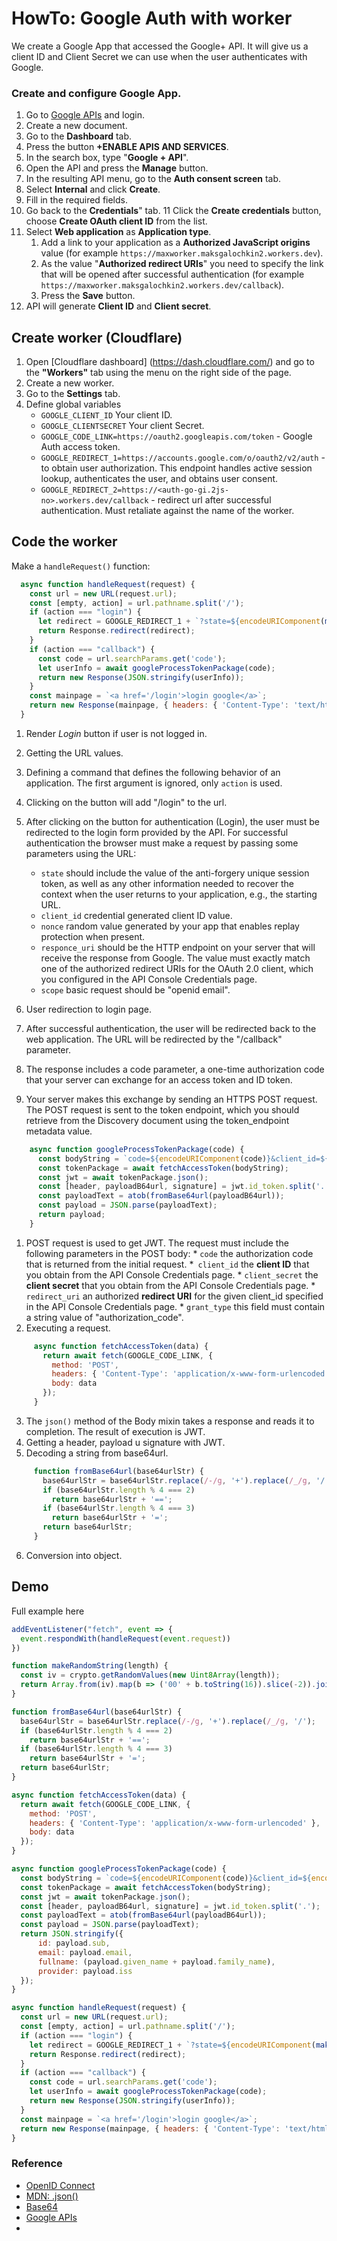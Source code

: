 # HowTo: Google Auth with worker
We create a Google App that accessed the Google+ API. It will give us a client ID and Client Secret we can use when the user authenticates with Google.

### Create and configure Google App.

1. Go to [Google APIs](https://console.developers.google.com/) and login. 
2. Create a new document.
3. Go to the **Dashboard** tab.
4. Press the button **+ENABLE APIS AND SERVICES**.
5. In the search box, type "**Google + API**".
6. Open the API and press the **Manage** button. 
7. In the resulting API menu, go to the **Auth consent screen** tab.
8. Select **Internal** and click **Create**.
9. Fill in the required fields.
10. Go back to the **Credentials**" tab.
11 Click the **Create credentials** button, choose **Create OAuth client ID** from the list.
12. Select **Web application** as **Application type**. 
    1. Add a link to your application as a **Authorized JavaScript origins** value (for example `https://maxworker.maksgalochkin2.workers.dev`).
    2. As the value "**Authorized redirect URIs**" you need to specify the link that will be opened after successful authentication (for example `https://maxworker.maksgalochkin2.workers.dev/callback`).
    3. Press the **Save** button. 
13. API will generate **Client ID** and **Client secret**.

## Create worker (Cloudflare)

1. Open [Cloudflare dashboard] (https://dash.cloudflare.com/) and go to the **"Workers"** tab using the menu on the right side of the page.
2. Create a new worker.
3. Go to the **Settings** tab.
4. Define global variables 
   * `GOOGLE_CLIENT_ID` Your client ID.
   * `GOOGLE_CLIENTSECRET` Your client Secret.
   * `GOOGLE_CODE_LINK=https://oauth2.googleapis.com/token` - Google Auth access token.
   * `GOOGLE_REDIRECT_1=https://accounts.google.com/o/oauth2/v2/auth` - to obtain user authorization. This endpoint handles active session lookup, authenticates the user, and obtains user consent.
   * `GOOGLE_REDIRECT_2=https://<auth-go-gi.2js-no>.workers.dev/callback` - redirect url after successful authentication. Must retaliate against the name of the worker.

## Code the worker

Make a `handleRequest()` function:
```javascript
  async function handleRequest(request) {
    const url = new URL(request.url);                                                   //[2]
    const [empty, action] = url.pathname.split('/');                                    //[3]
    if (action === "login") {                                                           //[4]
      let redirect = GOOGLE_REDIRECT_1 + `?state=${encodeURIComponent(makeRandomString(12))}&client_id=${encodeURIComponent(GOOGLE_CLIENT_ID)}&nonce=${encodeURIComponent(makeRandomString(12))}&response_type=${encodeURIComponent("code")}&redirect_uri=${encodeURIComponent(GOOGLE_REDIRECT_2)}&scope=${encodeURIComponent("openid email")}&`; //[5]
      return Response.redirect(redirect);                                               //[6]
    }
    if (action === "callback") {                                                        //[7]
      const code = url.searchParams.get('code');                                        //[8]
      let userInfo = await googleProcessTokenPackage(code);                             //[9]
      return new Response(JSON.stringify(userInfo));                                    //[10]
    }
    const mainpage = `<a href='/login'>login google</a>`;
    return new Response(mainpage, { headers: { 'Content-Type': 'text/html' } });        //[1]
  }
```
1. Render _Login_ button if user is not logged in.
2. Getting the URL values. 
3. Defining a command that defines the following behavior of an application. The first argument is ignored, only `action` is used.
4. Clicking on the button will add "/login" to the url.
5. After clicking on the button for authentication (Login), the user must be redirected to the login form provided by the API. For successful authentication the browser must make a request by passing some parameters using the URL:
      * `state`  should include the value of the anti-forgery unique session token, as well as any other information needed to recover the context when the user returns to your application, e.g., the starting URL.  
      * `client_id`  credential generated client ID value.        
      * `nonce` random value generated by your app that enables replay protection when present.
      * `responce_uri` should be the HTTP endpoint on your server that will receive the response from Google. The value must exactly match one of the authorized redirect URIs for the OAuth 2.0 client, which you configured in the API Console Credentials page.
      * `scope` basic request should be "openid email".
 
6. User redirection to login page.
7. After successful authentication, the user will be redirected back to the web application. The URL will be redirected by the "/callback" parameter.
8. The response includes a code parameter, a one-time authorization code that your server can exchange for an access token and ID token.
9. Your server makes this exchange by sending an HTTPS POST request. The POST request is sent to the token endpoint, which you should retrieve from the Discovery document using the token_endpoint metadata value.
```javascript
    async function googleProcessTokenPackage(code) {
      const bodyString = `code=${encodeURIComponent(code)}&client_id=${encodeURIComponent(GOOGLE_CLIENT_ID)}&client_secret=${encodeURIComponent(GOOGLE_CLIENT_SECRET)}&redirect_uri=${encodeURIComponent(GOOGLE_REDIRECT_2)}&grant_type=authorization_code`;                            //[1]
      const tokenPackage = await fetchAccessToken(bodyString);                //[2]
      const jwt = await tokenPackage.json();                                  //[3]
      const [header, payloadB64url, signature] = jwt.id_token.split('.');     //[4]
      const payloadText = atob(fromBase64url(payloadB64url));                 //[5]
      const payload = JSON.parse(payloadText);                                //[6]
      return payload;
    }
```
1. POST request is used to get JWT. The request must include the following parameters in the POST body:
       * `code` the authorization code that is returned from the initial request.
       *` client_id`	the **client ID** that you obtain from the API Console Credentials page.
       * `client_secret`	the **client secret** that you obtain from the API Console Credentials page.
       * `redirect_uri` an authorized **redirect URI** for the given client_id specified in the API Console Credentials page.
       * `grant_type` this field must contain a  string value of "authorization_code".
2. Executing a request. 
```javascript
     async function fetchAccessToken(data) {
       return await fetch(GOOGLE_CODE_LINK, {
         method: 'POST',
         headers: { 'Content-Type': 'application/x-www-form-urlencoded' },
         body: data
       });
     }
```
3. The `json()` method of the Body mixin takes a response and reads it to completion. The result of execution is JWT.
4. Getting a header, payload u signature with JWT.
5. Decoding a string from base64url.
```javascript
     function fromBase64url(base64urlStr) {
       base64urlStr = base64urlStr.replace(/-/g, '+').replace(/_/g, '/');
       if (base64urlStr.length % 4 === 2)
         return base64urlStr + '==';
       if (base64urlStr.length % 4 === 3)
         return base64urlStr + '=';
       return base64urlStr;
     }
```
6. Conversion into object.
 
## Demo
 Full example here
 ```javascript
 addEventListener("fetch", event => {
   event.respondWith(handleRequest(event.request))
 })
 
 function makeRandomString(length) {
   const iv = crypto.getRandomValues(new Uint8Array(length));
   return Array.from(iv).map(b => ('00' + b.toString(16)).slice(-2)).join('');
 }
 
 function fromBase64url(base64urlStr) {
   base64urlStr = base64urlStr.replace(/-/g, '+').replace(/_/g, '/');
   if (base64urlStr.length % 4 === 2)
     return base64urlStr + '==';
   if (base64urlStr.length % 4 === 3)
     return base64urlStr + '=';
   return base64urlStr;
 }
 
 async function fetchAccessToken(data) {
   return await fetch(GOOGLE_CODE_LINK, {
     method: 'POST',
     headers: { 'Content-Type': 'application/x-www-form-urlencoded' },
     body: data
   });
 }
 
 async function googleProcessTokenPackage(code) {
   const bodyString = `code=${encodeURIComponent(code)}&client_id=${encodeURIComponent(GOOGLE_CLIENT_ID)}&client_secret=${encodeURIComponent(GOOGLE_CLIENT_SECRET)}&redirect_uri=${encodeURIComponent(GOOGLE_REDIRECT_2)}&grant_type=authorization_code`
   const tokenPackage = await fetchAccessToken(bodyString);
   const jwt = await tokenPackage.json();
   const [header, payloadB64url, signature] = jwt.id_token.split('.');
   const payloadText = atob(fromBase64url(payloadB64url));
   const payload = JSON.parse(payloadText);
   return JSON.stringify({
       id: payload.sub,
       email: payload.email,
       fullname: (payload.given_name + payload.family_name),
       provider: payload.iss
   });
 }
 
 async function handleRequest(request) {
   const url = new URL(request.url);
   const [empty, action] = url.pathname.split('/');
   if (action === "login") {
     let redirect = GOOGLE_REDIRECT_1 + `?state=${encodeURIComponent(makeRandomString(12))}&client_id=${encodeURIComponent(GOOGLE_CLIENT_ID)}&nonce=${encodeURIComponent(makeRandomString(24))}&response_type=${encodeURIComponent("code")}&redirect_uri=${encodeURIComponent(GOOGLE_REDIRECT_2)}&scope=${encodeURIComponent("openid email")}&`;
     return Response.redirect(redirect);
   }
   if (action === "callback") {
     const code = url.searchParams.get('code');
     let userInfo = await googleProcessTokenPackage(code);
     return new Response(JSON.stringify(userInfo));
   }
   const mainpage = `<a href='/login'>login google</a>`;
   return new Response(mainpage, { headers: { 'Content-Type': 'text/html' } });
 }
 ```
 ### Reference
 
 * [OpenID Connect]( //https://developers.google.com/identity/protocols/oauth2/openid-connect)
 * [MDN: .json()](https://developer.mozilla.org/en-US/docs/Web/API/Body/json)
 * [Base64](https://en.wikipedia.org/wiki/Base64)
 * [Google APIs](https://console.developers.google.com/)
 * 
